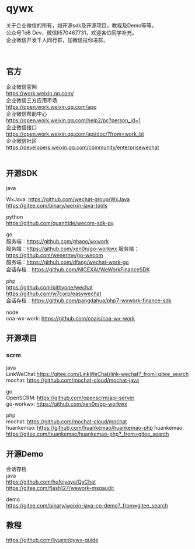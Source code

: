 # qywx
关于企业微信的所有，如开源sdk及开源项目，教程及Demo等等。    
公众号ToB Dev，微信li570467731，欢迎各位同学补充。   
企业微信开发千人同行群，加微信拉你进群。

<br>

## 官方
企业微信官网  
https://work.weixin.qq.com/  
企业微信三方应用市场  
https://open.work.weixin.qq.com/app  
企业微信帮助中心    
https://open.work.weixin.qq.com/help2/pc?person_id=1   
企业微信接口  
https://open.work.weixin.qq.com/api/doc/?from=work_bt  
企业微信社区    
https://developers.weixin.qq.com/community/enterprisewechat  
<br>

## 开源SDK
java  

WxJava: https://github.com/wechat-group/WxJava
https://gitee.com/binary/weixin-java-tools

python  
https://github.com/quanttide/wecom-sdk-py

go  
服务端：https://github.com/ghaoo/wxwork  
服务端：https://github.com/xen0n/go-workwx
服务端：https://github.com/wenerme/go-wecom  
服务端：https://github.com/dfang/wechat-work-go  
会话存档：https://github.com/NICEXAI/WeWorkFinanceSDK  

php  
https://github.com/pithyone/wechat   
https://github.com/w7corp/easywechat   
会话存档：https://github.com/pangdahua/php7-wxwork-finance-sdk  

node    
coa-wx-work: https://github.com/coajs/coa-wx-work
<br>  
## 开源项目 
### scrm  
java    
LinkWeChat:https://gitee.com/LinkWeChat/link-wechat?_from=gitee_search  
mochat: https://github.com/mochat-cloud/mochat-java

go  
OpenSCRM: https://github.com/openscrm/api-server  
go-workwx: https://github.com/xen0n/go-workwx  

php  
mochat: https://github.com/mochat-cloud/mochat  
huankemao: https://github.com/huankemao/huankemao-php
huankemao: https://gitee.com/huankemao/huankemao-php?_from=gitee_search
## 开源Demo

会话存档  
java  
https://github.com/hufeiyaya/QyChat  
https://gitee.com/flash127/wework-msgaudit

demo  
https://gitee.com/binary/weixin-java-cp-demo?_from=gitee_search

## 教程
https://github.com/liyuexi/qywx-guide